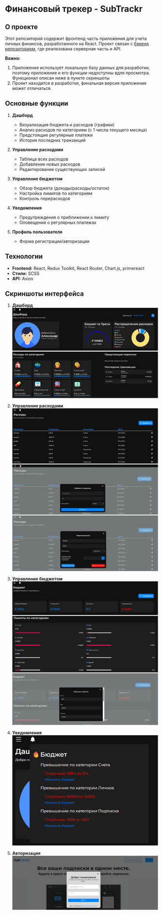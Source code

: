 # Финансовый трекер - SubTrackr

## О проекте

Этот репозиторий содержит фронтенд часть приложения для учета личных финансов, разработанного на React. Проект связан с [бэкенд репозиторием](https://github.com/ZIRex03/expense-tracker-backend), где реализована серверная часть и API.

**Важно**:
1. Приложение использует локальную базу данных для разработки, поэтому приложение и его функции недоступны вдля просмотра. Функционал описан ниже в пункте скриншоты
2. Проект находится в разработке, финальная версия приложения может отличаться.

## Основные функции

1. **Дашборд**

    * Визуализация бюджета и расходов (графики)
    * Анализ расходов по категориям (с 1 числа текущего месяца)
    * Предстоящие регулярные платежи
    * История последних транзакций

2. **Управление расходами**

    * Таблица всех расходов
    * Добавление новых расходов
    * Редактирование существующих записей

3. **Управление бюджетом**

    * Обзор бюджета (доходы/расходы/остаток)
    * Настройка лимитов по категориям
    * Контроль перерасходов

4. **Уведомления**

    * Предупреждения о приближении к лимиту
    * Оповещения о регулярных платежах

5. **Профиль пользователя**

    * Форма регистрации/авторизации

## Технологии

* **Frontend:** React, Redux Toolkit, React Router, Chart.js, primereact
* **Стили:** SCSS
* **API:** Axios

## Скриншоты интерфейса

1. **Дашборд**
![Дашборд с графиками](./screenshots/dashboard.png)
![Расходы и подписки](./screenshots/dashboard-transactions.png)

2. **Управление расходами**
![Таблица расходов](./screenshots/transactions.png)
![Добавление расходов](./screenshots/transactions-add.png)
![Редактирование расходов](./screenshots/transactions-edit.png)

3. **Управление бюджетом**
![Общий бюджет](./screenshots/budget.png)
![Лимиты](./screenshots/limits.png)
![Настройка лимитов](./screenshots/limits-settings.png)

4. **Уведомления**
![Уведомления](./screenshots/notifications.png)

5. **Авторизация**
![Страница авторизации](./screenshots/login.png)
